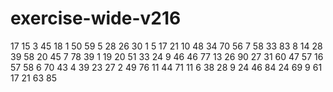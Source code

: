 # exercise-wide-v216
17
15
3
45
18
1
50
59
5
28
26
30
1
5
17
21
10
48
34
70
56
7
58
33
83
8
14
28
39
58
20
45
7
78
39
1
19
20
51
33
24
9
46
46
77
13
26
90
27
31
60
47
57
16
57
58
6
70
43
4
39
23
27
2
49
76
11
44
71
11
6
38
28
9
24
46
84
24
69
9
61
17
21
63
85
